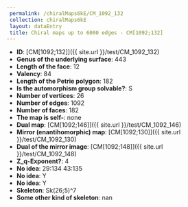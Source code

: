 ```yaml
--- 
 permalink: /chiralMaps6kE/CM_1092_132 
 collection: chiralMaps6kE
 layout: dataEntry
 title: Chiral maps up to 6000 edges - CM[1092;132]
---
```


- **ID**: [CM[1092;132]]({{ site.url }}/test/CM_1092_132)
- **Genus of the underlying surface**: 443
- **Length of the face**: 12
- **Valency**: 84
- **Length of the Petrie polygon**: 182
- **Is the automorphism group solvable?**: S
- **Number of vertices**: 26
- **Number of edges**: 1092
- **Number of faces**: 182
- **The map is self-**: none
- **Dual map**: [CM[1092;146]]({{ site.url }}/test/CM_1092_146)
- **Mirror (enantihomorphic) map**: [CM[1092;130]]({{ site.url }}/test/CM_1092_130)
- **Dual of the mirror image**: [CM[1092;148]]({{ site.url }}/test/CM_1092_148)
- **Z_q-Exponent?**: 4
- **No idea**:  29:134 43:135
- **No idea**: Y
- **No idea**: Y
- **Skeleton**: Sk(26;5)^7
- **Some other kind of skeleton**: nan
